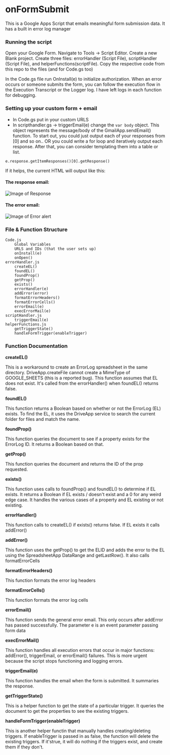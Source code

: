 # onFormSubmit
This is a Google Apps Script that emails meaningful form submission data.
It has a built in error log manager

### Running the script
Open your Google Form. Navigate to Tools -> Script Editor. Create a new Blank project.
Create three files: errorHandler (Script File), scriptHandler (Script File), and helperFunctions(scriptFile).
Copy the respective code from this repo to the files (and for Code.gs too)

In the Code.gs file run OnInstall(e) to initialize authorization.
When an error occurs or someone submits the form, you can follow the execution flow in the Execution Transcript or the Logger log. I have left logs in each function for debugging. 

### Setting up your custom form + email 

- In Code.gs put in your custom URLS
- In scripthandler.gs -> triggerEmail(e) change the ``` var body ``` object. This object represents the message/body of the GmailApp.sendEmail() function. To start out, you could just output each of your responses from [0] and so on.. OR you could write a for loop and iteratively output each response. After that, you can consider templating them into a table or list.
```
e.response.getItemResponses()[0].getResponse()
```

If it helps, the current HTML will output like this:
#### The response email:
![Image of Response](https://github.com/SugarOverflow/onFormSubmit/blob/master/scriptresponse.png)
#### The error email:
![Image of Error alert](https://github.com/SugarOverflow/onFormSubmit/blob/master/errorAlert.png)
### File & Function Structure
```
Code.js
    Global Variables
    URLS and IDs (that the user sets up)
    onInstall(e)
    onOpen()
errorHandler.js
    createEL()
    foundEL()
    foundProp()
    getProp()
    exists()
    errorHandler(e)
    addError(error)
    formatErrorHeaders()
    formatErrorCells()
    errorEmail(e)
    execErrorMail(e)
scriptHandler.js
    triggerEmail(e)
helperFunctions.js
    getTriggerState()
    handleFormTrigger(enableTrigger)
```

### Function Documentation

**createEL()**

This is a workaround to create an ErrorLog spreadsheet in the same directory. DriveApp.createFile cannot create a MimeType of GOOGLE_SHEETS (this is a reported bug). This function assumes that EL does not exist. It's called from the errorHandler() when foundEL() returns false.

**foundEL()**

This function returns a Boolean based on whether or not the ErrorLog (EL) exists. To find the EL, it uses the DriveApp service to search the current folder for files and match the name.

**foundProp()**

This function queries the document to see if a property exists for the ErrorLog ID. It returns a Boolean based on that.

**getProp()**

This function queries the document and returns the ID of the prop requested.

**exists()**

This function uses calls to foundProp() and foundEL() to determine if EL exists. It returns a Boolean if EL exists / doesn't exist and a 0 for any weird edge case. It handles the various cases of a property and EL existing or not existing.

**errorHandler()**

This function calls to createEL() if exists() returns false. If EL exists it calls addError()

**addError()**

This function uses the getProp() to get the ELID and adds the error to the EL using the SpreadsheetApp DataRange and getLastRow(). It also calls formatErrorCells

**formatErrorHeaders()**

This function formats the error log headers

**formatErrorCells()**

This function formats the error log cells

**errorEmail()**

This function sends the general error email. This only occurs after addError has passed successfully. The parameter e is an event parameter passing form data

**execErrorMail()**

This function handles all execution errors that occur in major functions: addError(), triggerEmail, or errorEmail() failures. This is more urgent because the script stops functioning and logging errors.

**triggerEmail(e)**

This function handles the email when the form is submitted. It summaries the response.

**getTriggerState()**

This is a helper function to get the state of a particular trigger. It queries the document to get the properties to see the existing triggers.

**handleFormTrigger(enableTrigger)**

This is another helper functin that manually handles creating/deleting triggers. If enableTrigger is passed in as false, the function will delete the existing triggers. If it'strue, it will do nothing if the triggers exist, and create them if they don't.

